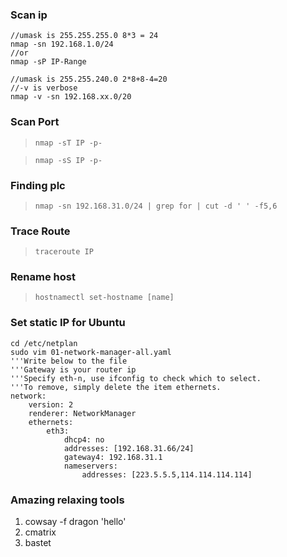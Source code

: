 ### Scan ip
```shell
//umask is 255.255.255.0 8*3 = 24
nmap -sn 192.168.1.0/24
//or
nmap -sP IP-Range

//umask is 255.255.240.0 2*8+8-4=20
//-v is verbose   
nmap -v -sn 192.168.xx.0/20
```

### Scan Port

> `nmap -sT IP -p-`  

> `nmap -sS IP -p-`  

### Finding plc
> `nmap -sn 192.168.31.0/24 | grep for | cut -d ' ' -f5,6`

### Trace Route  
> `traceroute IP`

### Rename host
> `hostnamectl set-hostname [name]`

### Set static IP for Ubuntu
```shell
cd /etc/netplan
sudo vim 01-network-manager-all.yaml
'''Write below to the file
'''Gateway is your router ip
'''Specify eth-n, use ifconfig to check which to select.
'''To remove, simply delete the item ethernets.
network:
    version: 2
    renderer: NetworkManager
    ethernets:
        eth3:
            dhcp4: no
            addresses: [192.168.31.66/24]
            gateway4: 192.168.31.1
            nameservers:
                addresses: [223.5.5.5,114.114.114.114]
```

### Amazing relaxing tools
1. cowsay -f dragon 'hello'
2. cmatrix
3. bastet
